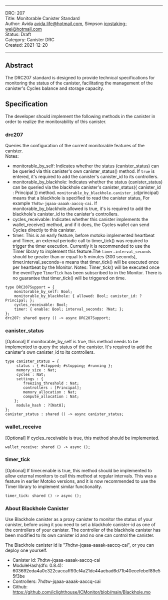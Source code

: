***
DRC: 207  
Title: Monitorable Canister Standard  
Author: Avida <avida.life@hotmail.com>, Simpson <icpstaking-wei@hotmail.com>  
Status: Draft  
Category: Canister DRC  
Created: 2021-12-20
***

## Abstract

The DRC207 standard is designed to provide technical specifications for monitoring the status of the canister, facilitating the management of the canister's Cycles balance and storage capacity.

## Specification

The developer should implement the following methods in the canister in order to realize the monitorability of this canister.

### drc207
Queries the configuration of the current monitorable features of the canister.  
Notes:
- monitorable_by_self: Indicates whether the status (canister_status) can be queried via this canister's own canister_status() method. If `true` is entered, it's required to add the canister's canister_id to its controllers.
- monitorable_by_blackhole: Indicates whether the status (canister_status) can be queried via the blackhole canister's canister_status({ canister_id : Principal }) method. `monitorable_by_blackhole.canister_id`(principal) means that a blackhole is specified to read the canister status, For example `7hdtw-jqaaa-aaaak-aaccq-cai`. If monitorable_by_blackhole.allowed is true, it's is required to add the blackhole's canister_id to the canister's controllers.
- cycles_receivable: Indicates whether this canister implements the wallet_receive() method, and if it does, the Cycles wallet can send Cycles directly to this canister.
- timer: This is an early feature, before motoko implemented heartbeat and Timer, an external periodic call to timer_tick() was required to trigger the timer execution. Currently it is recommended to use the Timer library to implement this feature.The `timer.interval_seconds` should be greater than or equal to 5 minutes (300 seconds),  timer.interval_seconds=`0` means that timer_tick() will be executed once per heartbeat by the Monitor. Notes: Timer_tick() will be executed once the eventType `TimerTick` has been subscribed to in the Monitor. There is no guarantee that timer_tick() will be triggered on time.
```
type DRC207Support = {
    monitorable_by_self: Bool;
    monitorable_by_blackhole: { allowed: Bool; canister_id: ?Principal; };
    cycles_receivable: Bool;
    timer: { enable: Bool; interval_seconds: ?Nat; }; 
};
drc207: shared query () -> async DRC207Support;
```

### canister_status
[Optional] If monitorable_by_self is true, this method needs to be implemented to query the status of the canister. It's required to add the canister's own canister_id to its controllers.
```
type canister_status = {
     status : { #stopped; #stopping; #running };
     memory_size : Nat;
     cycles : Nat;
     settings : {
        freezing_threshold : Nat;
        controllers : [Principal];
        memory_allocation : Nat;
        compute_allocation : Nat;
    };
     module_hash : ?[Nat8];
};
canister_status : shared () -> async canister_status;
```

### wallet_receive
[Optional] If cycles_receivable is true, this method should be implemented.
```
wallet_receive: shared () -> async ();
```

### timer_tick
[Optional] If timer.enable is true, this method should be implemented to allow external monitors to call this method at regular intervals. This was a feature in earlier Motoko versions, and it is now recommended to use the Timer library to implement similar functionality.
```
timer_tick: shared () -> async ();
```

### About Blackhole Canister

Use Blackhole canister as a proxy canister to monitor the status of your canister, before using it you need to set a blackhole canister-id as one of the controllers of your canister.
The controller of the blackhole canister has been modified to its own canister id and no one can control the canister. 

The Blackhole canister id is "7hdtw-jqaaa-aaaak-aaccq-cai", or you can deploy one yourself. 

- Canister id:  7hdtw-jqaaa-aaaak-aaccq-cai  
- ModuleHash(dfx: 0.8.4):  603692eda4a0c322caccaff93cf4a21dc44aebad6d71b40ecefebef89e55f3be  
- Controllers:  7hdtw-jqaaa-aaaak-aaccq-cai   
- Github:  https://github.com/iclighthouse/ICMonitor/blob/main/Blackhole.mo
